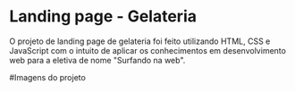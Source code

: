 # Landing page - Gelateria

O projeto de landing page de gelateria foi feito utilizando HTML, CSS e JavaScript com o intuito de aplicar os conhecimentos em desenvolvimento web para a eletiva de nome "Surfando na web".

#Imagens do projeto
